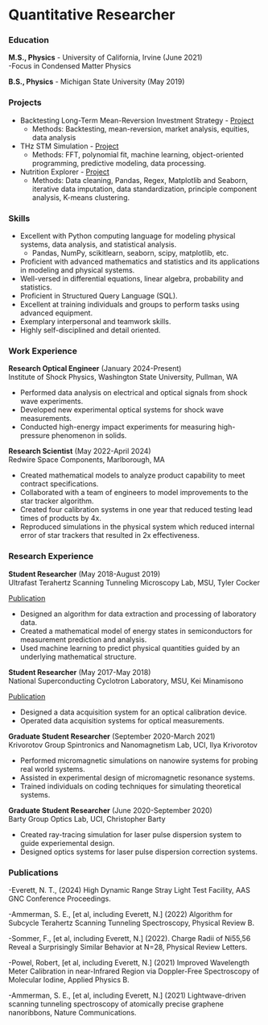 # Quantitative Researcher

### Education
**M.S., Physics** - University of California, Irvine (June 2021)<br>
-Focus in Condensed Matter Physics

**B.S., Physics** - Michigan State University (May 2019) 

### Projects
- Backtesting Long-Term Mean-Reversion Investment Strategy - [Project](https://github.com/nathanteverett/portfolio/tree/main/backtesting)
  - Methods: Backtesting, mean-reversion, market analysis, equities, data analysis
- THz STM Simulation - [Project](https://github.com/nathanteverett/portfolio/tree/main/THz_sim)
  - Methods: FFT, polynomial fit, machine learning, object-oriented programming, predictive modeling, data processing.   
- Nutrition Explorer - [Project](https://github.com/nathanteverett/portfolio/tree/main/nutrition_explorer)
  - Methods: Data cleaning, Pandas, Regex, Matplotlib and Seaborn, iterative data imputation, data standardization, principle component analysis, K-means clustering.  

### Skills
- Excellent with Python computing language for modeling physical systems, data analysis, and statistical analysis.
  - Pandas, NumPy, scikitlearn, seaborn, scipy, matplotlib, etc.
- Proficient with advanced mathematics and statistics and its applications in modeling and physical systems.
- Well-versed in differential equations, linear algebra, probability and statistics.
- Proficient in Structured Query Language (SQL).
- Excellent at training individuals and groups to perform tasks using advanced equipment. 
- Exemplary interpersonal and teamwork skills.
- Highly self-disciplined and detail oriented.

### Work Experience
**Research Optical Engineer** (January 2024-Present)								           
Institute of Shock Physics, Washington State University, Pullman, WA 
- Performed data analysis on electrical and optical signals from shock wave experiments.
- Developed new experimental optical systems for shock wave measurements.
- Conducted high-energy impact experiments for measuring high-pressure phenomenon in solids.

**Research Scientist** (May 2022-April 2024)                                          				    		             
Redwire Space Components, Marlborough, MA
- Created mathematical models to analyze product capability to meet contract specifications.
- Collaborated with a team of engineers to model improvements to the star tracker algorithm. 
- Created four calibration systems in one year that reduced testing lead times of products by 4x.
- Reproduced simulations in the physical system which reduced internal error of star trackers that resulted in 2x effectiveness. 

### Research Experience

**Student Researcher** (May 2018-August 2019)   
Ultrafast Terahertz Scanning Tunneling Microscopy Lab, MSU, Tyler Cocker   

[Publication](https://link.aps.org/accepted/10.1103/PhysRevB.105.115427)

- Designed an algorithm for data extraction and processing of laboratory data.
- Created a mathematical model of energy states in semiconductors for measurement prediction and analysis.
- Used machine learning to predict physical quantities guided by an underlying mathematical structure.

**Student Researcher** (May 2017-May 2018)      
National Superconducting Cyclotron Laboratory, MSU, Kei Minamisono 

[Publication](https://par.nsf.gov/servlets/purl/10257011)   

- Designed a data acquisition system for an optical calibration device.
- Operated data acquisition systems for optical measurements.

**Graduate Student Researcher** (September 2020-March 2021)      
Krivorotov Group Spintronics and Nanomagnetism Lab, UCI, Ilya Krivorotov
- Performed micromagnetic simulations on nanowire systems for probing real world systems.
- Assisted in experimental design of micromagnetic resonance systems.
- Trained individuals on coding techniques for simulating theoretical systems.
  
**Graduate Student Researcher** (June 2020-September 2020)    
Barty Group Optics Lab, UCI, Christopher Barty 
- Created ray-tracing simulation for laser pulse dispersion system to guide experiemental design.
- Designed optics systems for laser pulse dispersion correction systems.


### Publications
-Everett, N. T., (2024) High Dynamic Range Stray Light Test Facility, AAS GNC Conference Proceedings.

-Ammerman, S. E., [et al, including Everett, N.] (2022) Algorithm for Subcycle Terahertz Scanning Tunneling Spectroscopy, Physical Review B.

-Sommer, F., [et al, including Everett, N.] (2022). Charge Radii of Ni55,56 Reveal a Surprisingly Similar Behavior at N=28, Physical Review Letters.

-Powel, Robert, [et al, including Everett, N.] (2021) Improved Wavelength Meter Calibration in near-Infrared Region via Doppler-Free Spectroscopy of Molecular Iodine,  Applied Physics B.

-Ammerman, S. E., [et al, including Everett, N.] (2021) Lightwave-driven scanning tunneling spectroscopy of atomically precise graphene nanoribbons, Nature Communications.
